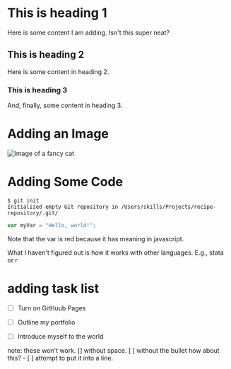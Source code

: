 # This is heading 1
Here is some content I am adding. Isn't this super neat?

## This is heading 2
Here is some content in heading 2.

### This is heading 3
And, finally, some content in heading 3.

# Adding an Image
![Image of a fancy cat](https://octodex.github.com/images/yaktocat.png)

# Adding Some Code

```
$ git init
Initialized empty Git repository in /Users/skills/Projects/recipe-repository/.git/
```

``` javascript
var myVar = "Hello, world!";
```
Note that the var is red because it has meaning in javascript.

What I haven't figured out is how it works with other languages. E.g., stata or r

# adding task list

- [ ] Turn on GitHuub Pages
- [ ] Outline my portfolio
- [ ] Introduce myself to the world


note: these won't work. [] without space. [ ] without the bullet
how about this? - [ ] attempt to put it into a line.
